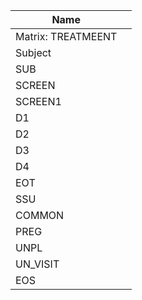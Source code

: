 | Name  |   |
| -- | -- |
|  Matrix: TREATMEENT |   |
|  Subject |   |
|  SUB |   |
|  SCREEN |   |
|  SCREEN1 |   |
|  D1 |   |
|  D2 |   |
|  D3 |   |
|  D4 |   |
|  EOT |   |
|  SSU |   |
|  COMMON |   |
|  PREG |   |
|  UNPL |   |
|  UN_VISIT |   |
|  EOS |   |
